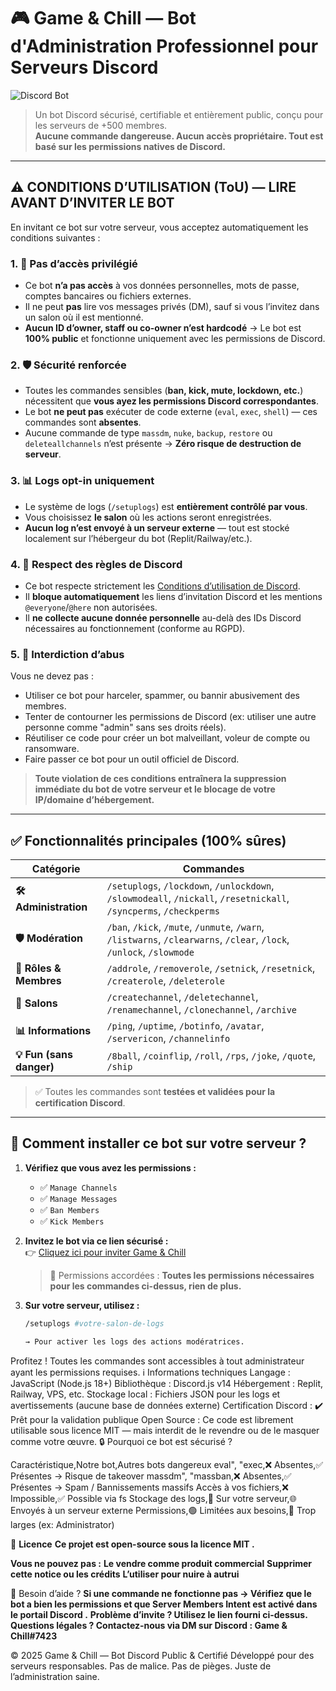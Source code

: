 # 🎮 Game & Chill — Bot d'Administration Professionnel pour Serveurs Discord

![Discord Bot](https://img.shields.io/badge/Discord-Bot-blue?style=for-the-badge&logo=discord)

> Un bot Discord sécurisé, certifiable et entièrement public, conçu pour les serveurs de +500 membres.  
> **Aucune commande dangereuse. Aucun accès propriétaire. Tout est basé sur les permissions natives de Discord.**

---

## ⚠️ CONDITIONS D’UTILISATION (ToU) — LIRE AVANT D’INVITER LE BOT

En invitant ce bot sur votre serveur, vous acceptez automatiquement les conditions suivantes :

### 1. 🔐 **Pas d’accès privilégié**
- Ce bot **n’a pas accès** à vos données personnelles, mots de passe, comptes bancaires ou fichiers externes.
- Il ne peut **pas** lire vos messages privés (DM), sauf si vous l’invitez dans un salon où il est mentionné.
- **Aucun ID d’owner, staff ou co-owner n’est hardcodé** → Le bot est **100% public** et fonctionne uniquement avec les permissions de Discord.

### 2. 🛡️ **Sécurité renforcée**
- Toutes les commandes sensibles (**ban, kick, mute, lockdown, etc.**) nécessitent que **vous ayez les permissions Discord correspondantes**.
- Le bot **ne peut pas** exécuter de code externe (`eval`, `exec`, `shell`) — ces commandes sont **absentes**.
- Aucune commande de type `massdm`, `nuke`, `backup`, `restore` ou `deleteallchannels` n’est présente → **Zéro risque de destruction de serveur**.

### 3. 📊 **Logs opt-in uniquement**
- Le système de logs (`/setuplogs`) est **entièrement contrôlé par vous**.
- Vous choisissez **le salon** où les actions seront enregistrées.
- **Aucun log n’est envoyé à un serveur externe** — tout est stocké localement sur l’hébergeur du bot (Replit/Railway/etc.).

### 4. 💬 **Respect des règles de Discord**
- Ce bot respecte strictement les [Conditions d’utilisation de Discord](https://discord.com/terms).
- Il **bloque automatiquement** les liens d’invitation Discord et les mentions `@everyone`/`@here` non autorisées.
- Il **ne collecte aucune donnée personnelle** au-delà des IDs Discord nécessaires au fonctionnement (conforme au RGPD).

### 5. 🚫 **Interdiction d’abus**
Vous ne devez pas :
- Utiliser ce bot pour harceler, spammer, ou bannir abusivement des membres.
- Tenter de contourner les permissions de Discord (ex: utiliser une autre personne comme "admin" sans ses droits réels).
- Réutiliser ce code pour créer un bot malveillant, voleur de compte ou ransomware.
- Faire passer ce bot pour un outil officiel de Discord.

> **Toute violation de ces conditions entraînera la suppression immédiate du bot de votre serveur et le blocage de votre IP/domaine d’hébergement.**

---

## ✅ Fonctionnalités principales (100% sûres)

| Catégorie | Commandes |
|----------|-----------|
| **🛠️ Administration** | `/setuplogs`, `/lockdown`, `/unlockdown`, `/slowmodeall`, `/nickall`, `/resetnickall`, `/syncperms`, `/checkperms` |
| **🛡️ Modération** | `/ban`, `/kick`, `/mute`, `/unmute`, `/warn`, `/listwarns`, `/clearwarns`, `/clear`, `/lock`, `/unlock`, `/slowmode` |
| **👥 Rôles & Membres** | `/addrole`, `/removerole`, `/setnick`, `/resetnick`, `/createrole`, `/deleterole` |
| **📄 Salons** | `/createchannel`, `/deletechannel`, `/renamechannel`, `/clonechannel`, `/archive` |
| **📊 Informations** | `/ping`, `/uptime`, `/botinfo`, `/avatar`, `/servericon`, `/channelinfo` |
| **💡 Fun (sans danger)** | `/8ball`, `/coinflip`, `/roll`, `/rps`, `/joke`, `/quote`, `/ship` |

> ✅ Toutes les commandes sont **testées et validées pour la certification Discord**.

---

## 🚀 Comment installer ce bot sur votre serveur ?

1. **Vérifiez que vous avez les permissions :**
   - ✅ `Manage Channels`
   - ✅ `Manage Messages`
   - ✅ `Ban Members`
   - ✅ `Kick Members`

2. **Invitez le bot via ce lien sécurisé :**  
   👉 [Cliquez ici pour inviter Game & Chill](https://discord.com/api/oauth2/authorize?client_id=1417332707876274358&permissions=268443712&scope=bot+applications.commands)

   > 🔐 Permissions accordées : **Toutes les permissions nécessaires pour les commandes ci-dessus, rien de plus.**

3. **Sur votre serveur, utilisez :**
   ```bash
   /setuplogs #votre-salon-de-logs
   
   → Pour activer les logs des actions modératrices.

Profitez !
Toutes les commandes sont accessibles à tout administrateur ayant les permissions requises.
ℹ️ Informations techniques
Langage : JavaScript (Node.js 18+)
Bibliothèque : Discord.js v14
Hébergement : Replit, Railway, VPS, etc.
Stockage local : Fichiers JSON pour les logs et avertissements (aucune base de données externe)
Certification Discord : ✔️ Prêt pour la validation publique
Open Source : Ce code est librement utilisable sous licence MIT — mais interdit de le revendre ou de le masquer comme votre œuvre.
🔒 Pourquoi ce bot est sécurisé ?

Caractéristique,Notre bot,Autres bots dangereux
eval", "exec,❌ Absentes,✅ Présentes → Risque de takeover
massdm", "massban,❌ Absentes,✅ Présentes → Spam / Bannissements massifs
Accès à vos fichiers,❌ Impossible,✅ Possible via fs
Stockage des logs,📍 Sur votre serveur,🌐 Envoyés à un serveur externe
Permissions,🟢 Limitées aux besoins,🔴 Trop larges (ex: Administrator)


📜 **Licence**
**Ce projet est open-source sous la licence MIT .**

**Vous ne pouvez pas :**
**Le vendre comme produit commercial**
**Supprimer cette notice ou les crédits**
**L’utiliser pour nuire à autrui**

🤝 Besoin d’aide ?
**Si une commande ne fonctionne pas → Vérifiez que le bot a bien les permissions et que Server Members Intent est activé dans le portail Discord .**
**Problème d’invite ? Utilisez le lien fourni ci-dessus.**
**Questions légales ? Contactez-nous via DM sur Discord : Game & Chill#7423**

© 2025 Game & Chill — Bot Discord Public & Certifié
Développé pour des serveurs responsables. Pas de malice. Pas de pièges. Juste de l’administration saine.
